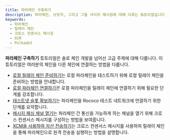 ```yaml
---
title: 파라체인 구축하기
description: 파라체인, 브릿지, 그리고 그들 사이의 메시징에 대해 다루는 튜토리얼입니다.
keywords:
  - 파라체인
  - 릴레이 체인
  - 크로스 컨센서스 메시징
  - XCM
  - Polkadot
---
```


**파라체인 구축하기** 튜토리얼은 솔로 체인 개발을 넘어선 고급 주제에 대해 다룹니다. 이 튜토리얼은 여러분의 체인을 다른 체인에 연결하는 방법을 다룹니다.

- [로컬 릴레이 체인 준비하기](/tutorials/build-a-parachain/prepare-a-local-relay-chain/)는 로컬 파라체인을 테스트하기 위해 로컬 릴레이 체인을 준비하는 방법을 안내합니다.
- [로컬 파라체인 연결하기](/tutorials/build-a-parachain/connect-a-local-parachain/)은 로컬 파라체인을 릴레이 체인에 연결하기 위해 필요한 단계를 강조합니다.
- [테스트넷 슬롯 확보하기](/tutorials/build-a-parachain/acquire-a-testnet-slot/)는 파라체인을 Rococo 테스트 네트워크에 연결하기 위한 단계를 요약합니다.
- [메시지 패싱 채널 열기](/tutorials/build-a-parachain/open-message-passing-channels/)는 파라체인 간 통신을 가능하게 하는 채널을 열기 위해 크로스 컨센서스 메시지를 구성하는 방법을 보여줍니다.
- [XCM을 사용하여 자산 전송하기](/tutorials/build-a-parachain/transfer-assets-with-xcm/)는 크로스 컨센서스 메시지를 사용하여 릴레이 체인을 통해 파라체인으로 원격 전송을 실행하는 방법을 설명합니다.